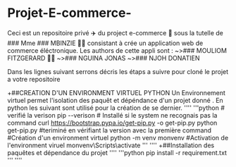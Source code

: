 # Projet-E-commerce-
Ceci est un repositoire privé ✈️ du project e-commerce 🏫 sous la tutelle de ### Mme ### MBINZIE 👱‍♀️ consistant à crée un application web de commerce éléctronique.
  Les authors de cette appli sont :
    ~>### MOULIOM FITZGERARD 🧑‍🍳
    ~>### NGUINA JONAS
    ~>### NJOH DONATIEN
    
Dans les lignes suivant serrons décris les étaps a suivre pour cloné le projet a votre repositoire 

+##CREATION D'UN ENVIRONMENT VIRTUEL PYTHON
  Un Environnement virtuel permet l'isolation des paquêt et dépéndance d'un projet donné . En python les suivant sont utilisé pour la création de se dernier. 
    ''''
      '''python
       # verifié la verison 
          pip --verison
       # Installé si  le system ne recognais pas la command
           curl https://bootstrap.pypa.io/get-pip.py -o get-pip.py
           python get-pip.py
       #teriminé en vérifiant la version avec la première command 
       #Création d'un environment virtuel
           python -m venv monvenv
       #Activation de l'environment viruel 
          monvenv\Scripts\activate
      '''
    ''''
+##Installation des paquêtes et dépendance du projet 
''''
  '''python
    pip install -r requirement.txt 
  '''
''''

